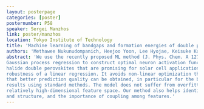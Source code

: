 ```yaml
---
layout: posterpage
categories: [poster]
posternumber: P58
speaker: Sergei Manzhos
link: poster/manzhos
location: Tokyo Institute of Technology
title: 'Machine learning of bandgaps and formation energies of double perovskites with a NN with with additive kernel GPR based neuron activation functions'
authors: 'Methawee Nukunudompanich, Heejoo Yoon, Lee Hyojae, Keisuke Kameda, Manabu Ihara, Sergei Manzhos'
abstract: 'We use the recently proposed ML method (J. Phys. Chem. A 127 (2023) 7823) that has the form of a single hidden layer NN that uses additive 
Gaussian process regression to construct optimal neuron activation functions, to machine learn the band gaps and heats of formation of lead-free inorganic 
halide double perovskites that are promising for solar cell applications. The method combines the high expressive power of a neural network with the
robustness of a linear regression. It avoids non-linear optimization that is largely responsible for the CPU cost of an NN and overfitting. We show 
that better prediction quality can be obtained, in particular for the bandgap in the visible region relevant for most applications, compared to previous 
results using standard methods. The model does not suffer from overfitting as the number of neurons is increased, in spite of the low data density in a 
relatively high-dimensional feature space. Our method also helps identify the most important features among about 30 descriptors of chemical composition
and structure, and the importance of coupling among features.'
---
```

